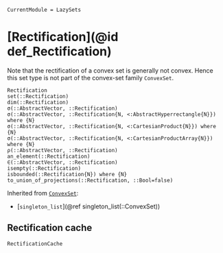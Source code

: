```@meta
CurrentModule = LazySets
```

# [Rectification](@id def_Rectification)

Note that the rectification of a convex set is generally not convex.
Hence this set type is not part of the convex-set family `ConvexSet`.

```@docs
Rectification
set(::Rectification)
dim(::Rectification)
σ(::AbstractVector, ::Rectification)
σ(::AbstractVector, ::Rectification{N, <:AbstractHyperrectangle{N}}) where {N}
σ(::AbstractVector, ::Rectification{N, <:CartesianProduct{N}}) where {N}
σ(::AbstractVector, ::Rectification{N, <:CartesianProductArray{N}}) where {N}
ρ(::AbstractVector, ::Rectification)
an_element(::Rectification)
∈(::AbstractVector, ::Rectification)
isempty(::Rectification)
isbounded(::Rectification{N}) where {N}
to_union_of_projections(::Rectification, ::Bool=false)
```

Inherited from [`ConvexSet`](@ref):
* [`singleton_list`](@ref singleton_list(::ConvexSet))

## Rectification cache

```@docs
RectificationCache
```
